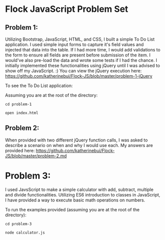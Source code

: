 # Flock JavaScript Problem Set

## Problem 1:
Utilizing Bootstrap, JavaScript, HTML, and CSS, I built a simple To Do List application. I used simple input forms to capture it's field values and injected that data into the table. If I had more time, I would add validations to the form to ensure all fields are present before submission of the item. I would've also pre-load the data and wrote some tests if I had the chance. I initially implemented these functionalities using jQuery until I was advised to show off my JavaScript. :) You can view the jQuery execution here: https://github.com/katherinebui/Flock-JS/blob/master/problem-1-jQuery

To see the To Do List application:

Assuming you are at the root of the directory:
```
cd problem-1
```
```
open index.html
```

## Problem 2:
When provided with two different jQuery function calls, I was asked to describe a scenario on when and why I would use each. My answers are provided here: https://github.com/katherinebui/Flock-JS/blob/master/problem-2.md


# Problem 3:
I used JavsScript to make a simple calculator with add, subtract, multiple and divide functionalities. Utilizing ES6 introduction to classes in JavaScript, I have provided a way to execute basic math operations on numbers.

To run the examples provided (assuming you are at the root of the directory):
```
cd problem-3
```
```
node calculator.js
```


